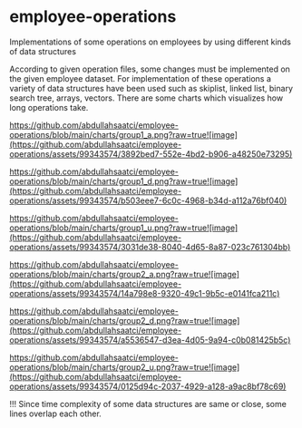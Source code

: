 # employee-operations
Implementations of some operations on employees by using different kinds of data structures

According to given operation files, some changes must be implemented on the given employee dataset. For implementation of these operations a variety of data structures have been used such as skiplist, linked list, binary search tree, arrays, vectors. 
There are some charts which visualizes how long operations take.


https://github.com/abdullahsaatci/employee-operations/blob/main/charts/group1_a.png?raw=true![image](https://github.com/abdullahsaatci/employee-operations/assets/99343574/3892bed7-552e-4bd2-b906-a48250e73295)


https://github.com/abdullahsaatci/employee-operations/blob/main/charts/group1_d.png?raw=true![image](https://github.com/abdullahsaatci/employee-operations/assets/99343574/b503eee7-6c0c-4968-b34d-a112a76bf040)


https://github.com/abdullahsaatci/employee-operations/blob/main/charts/group1_u.png?raw=true![image](https://github.com/abdullahsaatci/employee-operations/assets/99343574/3031de38-8040-4d65-8a87-023c761304bb)


https://github.com/abdullahsaatci/employee-operations/blob/main/charts/group2_a.png?raw=true![image](https://github.com/abdullahsaatci/employee-operations/assets/99343574/14a798e8-9320-49c1-9b5c-e0141fca211c)


https://github.com/abdullahsaatci/employee-operations/blob/main/charts/group2_d.png?raw=true![image](https://github.com/abdullahsaatci/employee-operations/assets/99343574/a5536547-d3ea-4d05-9a94-c0b081425b5c)


https://github.com/abdullahsaatci/employee-operations/blob/main/charts/group2_u.png?raw=true![image](https://github.com/abdullahsaatci/employee-operations/assets/99343574/0125d94c-2037-4929-a128-a9ac8bf78c69)


!!! Since time complexity of some data structures are same or close, some lines overlap each other.
